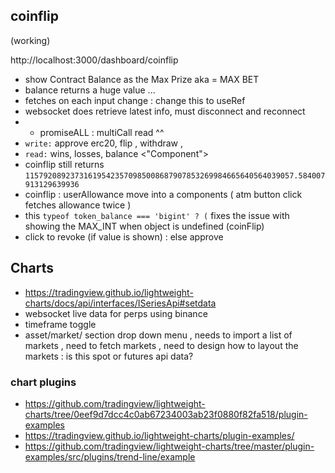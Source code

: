 ## coinflip

(working)

http://localhost:3000/dashboard/coinflip

- show Contract Balance as the Max Prize aka = MAX BET
- balance returns a huge value ...
- fetches on each input change : change this to useRef
- websocket does retrieve latest info, must disconnect and reconnect
- - promiseALL : multiCall read ^^
- `write:` approve erc20, flip , withdraw ,
- `read:` wins, losses, balance <"Component">
- coinflip still returns `115792089237316195423570985008687907853269984665640564039057.584007913129639936`
- coinflip : userAllowance move into a components ( atm button click fetches allowance twice )
- this `typeof token_balance === 'bigint' ? (` fixes the issue with showing the MAX_INT when object is undefined (coinFlip)
- <TokenApprove> click to revoke (if value is shown) : else approve

## Charts

- https://tradingview.github.io/lightweight-charts/docs/api/interfaces/ISeriesApi#setdata
- websocket live data for perps using binance
- timeframe toggle
- asset/market/ section drop down menu , needs to import a list of markets , need to fetch markets , need to design how to layout the markets : is this spot or futures api data?

### chart plugins

- https://github.com/tradingview/lightweight-charts/tree/0eef9d7dcc4c0ab67234003ab23f0880f82fa518/plugin-examples
- https://tradingview.github.io/lightweight-charts/plugin-examples/
- https://github.com/tradingview/lightweight-charts/tree/master/plugin-examples/src/plugins/trend-line/example
